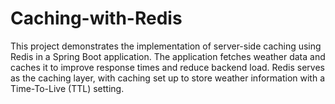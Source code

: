 # Caching-with-Redis
This project demonstrates the implementation of server-side caching using Redis in a Spring Boot application. The application fetches weather data and caches it to improve response times and reduce backend load. Redis serves as the caching layer, with caching set up to store weather information with a Time-To-Live (TTL) setting.

